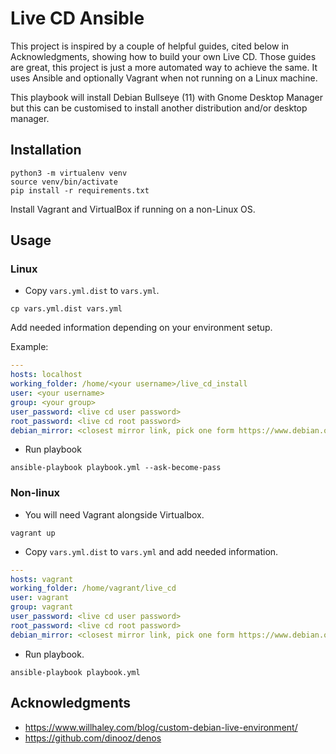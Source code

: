 # Live CD Ansible

This project is inspired by a couple of helpful guides, cited below in Acknowledgments, showing
how to build your own Live CD.
Those guides are great, this project is just a more automated way to achieve the same. It uses
Ansible and optionally Vagrant when not running on a Linux machine.

This playbook will install Debian Bullseye (11) with Gnome Desktop Manager but this can be
customised to install another distribution and/or desktop manager.

## Installation

```
python3 -m virtualenv venv
source venv/bin/activate
pip install -r requirements.txt
```

Install Vagrant and VirtualBox if running on a non-Linux OS.

## Usage

### Linux

* Copy `vars.yml.dist` to `vars.yml`.

```
cp vars.yml.dist vars.yml
```

Add needed information depending on your environment setup.

Example:

```yaml
---
hosts: localhost
working_folder: /home/<your username>/live_cd_install
user: <your username>
group: <your group>
user_password: <live cd user password>
root_password: <live cd root password>
debian_mirror: <closest mirror link, pick one form https://www.debian.org/mirror/list>
```

* Run playbook

```
ansible-playbook playbook.yml --ask-become-pass
```

### Non-linux
* You will need Vagrant alongside Virtualbox.

```
vagrant up
```

* Copy `vars.yml.dist` to `vars.yml` and add needed information.

```yaml
---
hosts: vagrant
working_folder: /home/vagrant/live_cd
user: vagrant
group: vagrant
user_password: <live cd user password>
root_password: <live cd root password>
debian_mirror: <closest mirror link, pick one form https://www.debian.org/mirror/list>
```

* Run playbook.

```
ansible-playbook playbook.yml
```

## Acknowledgments
* https://www.willhaley.com/blog/custom-debian-live-environment/
* https://github.com/dinooz/denos